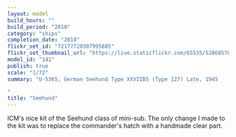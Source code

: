 ```yaml
---
layout: model
build_hours: ""
build_period: "2010"
category: "ships"
completion_date: "2010"
flickr_set_id: "72177720307995885"
flickr_set_thumbnail_url: "https://live.staticflickr.com/65535/52868570406_c2c00d331b_m.jpg"
model_id: "141"
publish: true
scale: "1/72"
summary: "U-5365, German Seehund Type XXVIIB5 (Type 127) Late, 1945

"
title: "Seehund"
---
```


ICM's nice kit of the Seehund class of mini-sub. The only change I made to the kit was to replace the commander's hatch with a handmade clear part.
